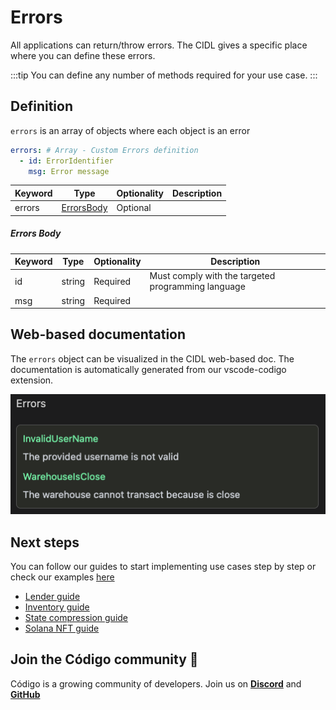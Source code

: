 # Errors

All applications can return/throw errors. The CIDL gives a specific place where you can define these errors.

:::tip
You can define any number of methods required for your use case.
:::

## Definition

`errors` is an array of objects where each object is an error

```yaml showLineNumbers
errors: # Array - Custom Errors definition
  - id: ErrorIdentifier
    msg: Error message 
```

| Keyword | Type                       | Optionality | Description |
|---------|----------------------------|-------------|-------------|
| errors  | [ErrorsBody](#errors-body) | Optional    |             |

##### Errors Body

| Keyword | Type   | Optionality | Description                                        |
|---------|--------|-------------|----------------------------------------------------|
| id      | string | Required    | Must comply with the targeted programming language |
| msg     | string | Required    |                                                    |

## Web-based documentation

The `errors` object can be visualized in the CIDL web-based doc. The documentation is automatically generated from our
vscode-codigo extension.

[//]: # (This CIDL web-based doc can be generated by typing the command:)

[//]: # (```shell)

[//]: # (codigo solana generate ./counter.cidl --doc)

[//]: # (```)

![CIDL Web-based doc](../../static/img/errors-web-based-doc.png)

## Next steps

You can follow our guides to start implementing use cases step by step
or check our examples [here](https://github.com/Codigo-io/platform/tree/develop/examples)

- [Lender guide](../guides/lender.md)
- [Inventory guide](../guides/inventory.md)
- [State compression guide](../guides/state-compression.md)
- [Solana NFT guide](../guides/solana-nft.md)

## Join the Código community 💚

Código is a growing community of developers. Join us on
**[Discord](https://discord.gg/8XHQGS832k)**
and **[GitHub](https://github.com/Codigo-io)**

